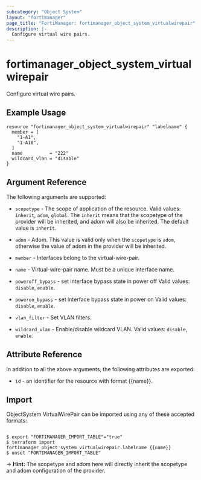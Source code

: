 ```yaml
---
subcategory: "Object System"
layout: "fortimanager"
page_title: "FortiManager: fortimanager_object_system_virtualwirepair"
description: |-
  Configure virtual wire pairs.
---
```


# fortimanager_object_system_virtualwirepair
Configure virtual wire pairs.

## Example Usage

```hcl
resource "fortimanager_object_system_virtualwirepair" "labelname" {
  member = [
    "1-A1",
    "1-A10",
  ]
  name          = "222"
  wildcard_vlan = "disable"
}
```

## Argument Reference


The following arguments are supported:

* `scopetype` - The scope of application of the resource. Valid values: `inherit`, `adom`, `global`. The `inherit` means that the scopetype of the provider will be inherited, and adom will also be inherited. The default value is `inherit`.
* `adom` - Adom. This value is valid only when the `scopetype` is `adom`, otherwise the value of adom in the provider will be inherited.

* `member` - Interfaces belong to the virtual-wire-pair.
* `name` - Virtual-wire-pair name. Must be a unique interface name.
* `poweroff_bypass` - set interface bypass state in power off Valid values: `disable`, `enable`.

* `poweron_bypass` - set interface bypass state in power on Valid values: `disable`, `enable`.

* `vlan_filter` - Set VLAN filters.
* `wildcard_vlan` - Enable/disable wildcard VLAN. Valid values: `disable`, `enable`.



## Attribute Reference

In addition to all the above arguments, the following attributes are exported:
* `id` - an identifier for the resource with format {{name}}.

## Import

ObjectSystem VirtualWirePair can be imported using any of these accepted formats:
```

$ export "FORTIMANAGER_IMPORT_TABLE"="true"
$ terraform import fortimanager_object_system_virtualwirepair.labelname {{name}}
$ unset "FORTIMANAGER_IMPORT_TABLE"
```
-> **Hint:** The scopetype and adom here will directly inherit the scopetype and adom configuration of the provider.
